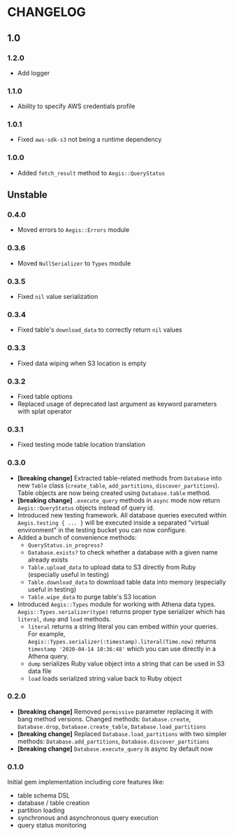 # CHANGELOG


## 1.0

### 1.2.0

- Add logger

### 1.1.0

- Ability to specify AWS credentials profile

### 1.0.1

- Fixed `aws-sdk-s3` not being a runtime dependency

### 1.0.0

- Added `fetch_result` method to `Aegis::QueryStatus`


## Unstable

### 0.4.0

- Moved errors to `Aegis::Errors` module

### 0.3.6

- Moved `NullSerializer` to `Types` module

### 0.3.5

- Fixed `nil` value serialization

### 0.3.4

- Fixed table's `download_data` to correctly return `nil` values

### 0.3.3

- Fixed data wiping when S3 location is empty

### 0.3.2

- Fixed table options
- Replaced usage of deprecated last argument as keyword parameters with splat operator

### 0.3.1

- Fixed testing mode table location translation

### 0.3.0

- **[breaking change]** Extracted table-related methods from `Database` into new `Table` class (`create_table`,
  `add_partitions`, `discover_partitions`). Table objects are now being created using `Database.table` method.
- **[breaking change]** `.execute_query` methods in `async` mode now return `Aegis::QueryStatus` objects instead of
  query id.
- Introduced new testing framework. All database queries executed within `Aegis.testing { ... }` will be executed
  inside a separated "virtual environment" in the testing bucket you can now configure.
- Added a bunch of convenience methods:
  - `QueryStatus.in_progress?`
  - `Database.exists?` to check whether a database with a given name already exists
  - `Table.upload_data` to upload data to S3 directly from Ruby (especially useful in testing)
  - `Table.download_data` to download table data into memory (especially useful in testing)
  - `Table.wipe_data` to purge table's S3 location
- Introduced `Aegis::Types` module for working with Athena data types. `Aegis::Types.serializer(type)` returns proper
  type serializer which has `literal`, `dump` and `load` methods.
  - `literal` returns a string literal you can embed within your queries.
    For example, `Aegis::Types.serializer(:timestamp).literal(Time.now)` returns `timestamp '2020-04-14 10:36:48'` which
    you can use directly in a Athena query.
  - `dump` serializes Ruby value object into a string that can be used in S3 data file
  - `load` loads serialized string value back to Ruby object

### 0.2.0

- **[breaking change]** Removed `permissive` parameter replacing it with bang method versions. Changed methods:
  `Database.create`, `Database.drop`, `Database.create_table`, `Database.load_partitions`
- **[breaking change]** Replaced `Database.load_partitions` with two simpler methods:
  `Database.add_partitions`, `Database.discover_partitions`
- **[breaking change]** `Database.execute_query` is async by default now

### 0.1.0

Initial gem implementation including core features like:

- table schema DSL
- database / table creation
- partition loading
- synchronous and asynchronous query execution
- query status monitoring
